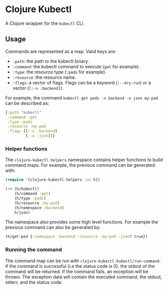 # Clojure Kubectl

A Clojure wrapper for the `kubectl` CLI.

## Usage

Commands are represented as a map. Valid keys are:

- `:path`: the path to the kubectl binary.
- `:command`: the kubectl command to execute (`get` for example).
- `:type`: the resource type (`:pods` for example).
- `:resource`: the resource name.
- `:flags`: a vector of flags. Flags can be a keyword (`:--dry-run`) or a vector (`[:-n :backend]`).

For example, the command `kubectl get pods -n backend -o json my-pod` can be described as:

```clojure
{:path "kubectl"
 :command :get
 :type :pods
 :resource :my-pod
 :flags [[:-n :backend]
         [:-o :json]]}
```

### Helper functions

The `clojure-kubectl.helpers` namespace contains helper functions to build command maps. For example, the previous command can be generated with:

```clojure
(require '[clojure-kubectl.helpers :as h])

(-> (h/kubectl)
    (h/command :get)
    (h/type :pods)
    (h/resource :my-pod)
    (h/namespace :backend)
    h/json)

```

The namespace also provides some high level functions. For example the previous command can also be generated by:

```clojure
(h/get-pod {:namespace :backend :resource :my-pod :json? true})
```

### Running the command

The command map can be run with `clojure-kubectl.kubectl/run-command`.
If the command is successful (i.e the status code is 0), the stdout of the command will be returned.
If the command fails, an exception will be thrown. The exception data will contain the executed command, the stdout, stderr, and the status code.
